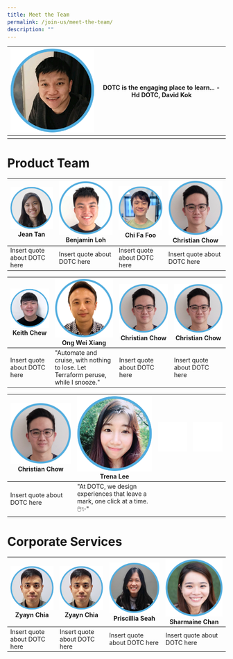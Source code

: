 ```yaml
---
title: Meet the Team
permalink: /join-us/meet-the-team/
description: ""
---
```

| ![Head DOTC David Kok](/images/Meet%20the%20Team/david-kok.png) | DOTC is the engaging place to learn... - Hd DOTC, David Kok | 
| -------- | -------- | 
|      |      | 



# Product Team

| ![Software Engineer Team Lead Jean Tan](/images/Meet%20the%20Team/jean-tan-swe.png)Jean Tan|![Software Engineer Benjamin Loh](/images/Meet%20the%20Team/benjamin-loh.png) Benjamin Loh | ![Software Engineer Chi Fa Foo](/images/Meet%20the%20Team/chi-fa-updated.png) Chi Fa Foo| ![Software Engineer Christian Chow](/images/Meet%20the%20Team/christian-chow.png) Christian Chow
| -------- | -------- | -------- | -------- |
| Insert quote about DOTC here | Insert quote about DOTC here | Insert quote about DOTC here |Insert quote about DOTC here |



![Software Engineer Keith Chew](/images/Meet%20the%20Team/keith-chew.png) Keith Chew | ![Software Engineer Ong Wei Xiang](/images/Meet%20the%20Team/wei-xiang-ong.png) Ong Wei Xiang | ![Software Engineer Christian Chow](/images/Meet%20the%20Team/christian-chow.png) Christian Chow| ![Software Engineer Christian Chow](/images/Meet%20the%20Team/christian-chow.png) Christian Chow|
| -------- | -------- | -------- | -------- |
| Insert quote about DOTC here | "Automate and cruise, with nothing to lose. Let Terraform peruse, while I snooze." | Insert quote about DOTC here |Insert quote about DOTC here |


| ![Software Engineer Christian Chow](/images/Meet%20the%20Team/christian-chow.png) Christian Chow|![Trena Lee UX/UI Designer](/images/Meet%20the%20Team/trena-lee-designer.png) Trena Lee  | ![](/images/empty-space.png) | ![](/images/empty-space.png) |
| -------- | -------- | -------- |-------- |
| Insert quote about DOTC here     | "At DOTC, we design experiences that leave a mark, one click at a time. 🖱️✨"    |     |

# Corporate Services

| ![Zyayn Chia Corporate Services Branch](/images/Meet%20the%20Team/zyayn-chia.png)Zyayn Chia | ![Zyayn Chia Corporate Services Branch](/images/Meet%20the%20Team/zyayn-chia.png)Zyayn Chia| ![Priscillia Seah Corporate Services Branch](/images/Meet%20the%20Team/pris-seah-corporate.png)Priscillia Seah | ![Sharmaine Chan Corporate Services Branch](/images/Meet%20the%20Team/sharmaine-chan.png)Sharmaine Chan |
| -------- | -------- | -------- | -------- |
| Insert quote about DOTC here     | Insert quote about DOTC here     | Insert quote about DOTC here    | Insert quote about DOTC here    |
